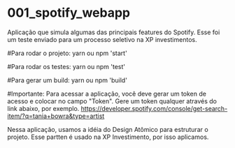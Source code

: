 # 001_spotify_webapp
Aplicação que simula algumas das principais features do Spotify. 
Esse foi um teste enviado para um processo seletivo na XP investimentos.

#Para rodar o projeto: 
yarn ou npm 'start'

#Para rodar os testes:
yarn ou npm 'test'

#Para gerar um build:
yarn ou npm 'build'

#Importante:
Para acessar a aplicação, você deve gerar um token de acesso e colocar no campo "Token". Gere um token qualquer através do link abaixo, por exemplo.
https://developer.spotify.com/console/get-search-item/?q=tania+bowra&type=artist


Nessa aplicação, usamos a idéia do Design Atômico para estruturar o projeto. Esse partten é usado na XP Investimento, por isso aplicamos.

